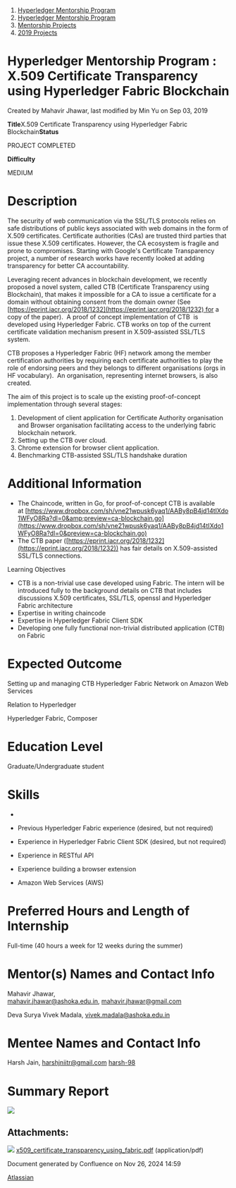 1. [Hyperledger Mentorship Program](index.html)
2. [Hyperledger Mentorship Program](Hyperledger-Mentorship-Program_21954571.html)
3. [Mentorship Projects](Mentorship-Projects_21954604.html)
4. [2019 Projects](2019-Projects_21954613.html)

# Hyperledger Mentorship Program : ﻿X.509 Certificate Transparency using Hyperledger Fabric Blockchain

Created by Mahavir Jhawar, last modified by Min Yu on Sep 03, 2019

**Title**X.509 Certificate Transparency using Hyperledger Fabric Blockchain**Status**

PROJECT COMPLETED

**Difficulty**

MEDIUM  

# Description

The security of web communication via the SSL/TLS protocols relies on safe distributions of public keys associated with web domains in the form of X.509 certificates. Certificate authorities (CAs) are trusted third parties that issue these X.509 certificates. However, the CA ecosystem is fragile and prone to compromises. Starting with Google's Certificate Transparency project, a number of research works have recently looked at adding transparency for better CA accountability. 

Leveraging recent advances in blockchain development, we recently proposed a novel system, called CTB (Certificate Transparency using Blockchain), that makes it impossible for a CA to issue a certificate for a domain without obtaining consent from the domain owner (See [https://eprint.iacr.org/2018/1232](https://eprint.iacr.org/2018/1232) for a copy of the paper).  A proof of concept implementation of CTB  is developed using Hyperledger Fabric. CTB works on top of the current certificate validation mechanism present in X.509-assisted SSL/TLS system. 

CTB proposes a Hyperledger Fabric (HF) network among the member certification authorities by requiring each certificate authorities to play the role of endorsing peers and they belongs to different organisations (orgs in HF vocabulary).  An organisation, representing internet browsers, is also created. 

The aim of this project is to scale up the existing proof-of-concept implementation through several stages:

1. Development of client application for Certificate Authority organisation and Browser organisation facilitating access to the underlying fabric blockchain network.
2. Setting up the CTB over cloud.
3. Chrome extension for browser client application.
4. Benchmarking CTB-assisted SSL/TLS handshake duration

# Additional Information

- The Chaincode, written in Go, for proof-of-concept CTB is available at [https://www.dropbox.com/sh/vne21wpusk6yaq1/AABy8pB4jd14tIXdo1WFyO8Ra?dl=0&amp;preview=ca-blockchain.go](https://www.dropbox.com/sh/vne21wpusk6yaq1/AABy8pB4jd14tIXdo1WFyO8Ra?dl=0&preview=ca-blockchain.go)
- The CTB paper ([https://eprint.iacr.org/2018/1232](https://eprint.iacr.org/2018/1232)) has fair details on X.509-assisted SSL/TLS connections.

Learning Objectives

- CTB is a non-trivial use case developed using Fabric. The intern will be introduced fully to the background details on CTB that includes discussions X.509 certificates, SSL/TLS, openssl and Hyperledger Fabric architecture
- Expertise in writing chaincode
- Expertise in Hyperledger Fabric Client SDK
- Developing one fully functional non-trivial distributed application (CTB) on Fabric

# Expected Outcome

Setting up and managing CTB Hyperledger Fabric Network on Amazon Web Services

Relation to Hyperledger 

Hyperledger Fabric, Composer

# Education Level

Graduate/Undergraduate student

# Skills

- 
  
- Previous Hyperledger Fabric experience (desired, but not required)
- Experience in Hyperledger Fabric Client SDK (desired, but not required)
- Experience in RESTful API
- Experience building a browser extension
- Amazon Web Services (AWS)

# Preferred Hours and Length of Internship

Full-time (40 hours a week for 12 weeks during the summer)

# Mentor(s) Names and Contact Info

Mahavir Jhawar, mahavir.jhawar@ashoka.edu.in, [mahavir.jhawar@gmail.com](mailto:mahavir.jhawar@gmail.com)

Deva Surya Vivek Madala, [vivek.madala@ashoka.edu.in](mailto:vivek.madala@ashoka.edu.in)

# Mentee Names and Contact Info

Harsh Jain, [harshjniitr@gmail.com](mailto:harshjniitr@gmail.com) [harsh-98](https://wiki.hyperledger.org/display/~harsh-98)

# Summary Report

[![](attachments/thumbnails/21954617/21963003)](attachments/21954617/21963003.pdf)

## Attachments:

![](images/icons/bullet_blue.gif) [x509\_certificate\_transparency\_using\_fabric.pdf](attachments/21954617/21963003.pdf) (application/pdf)

Document generated by Confluence on Nov 26, 2024 14:59

[Atlassian](http://www.atlassian.com/)

